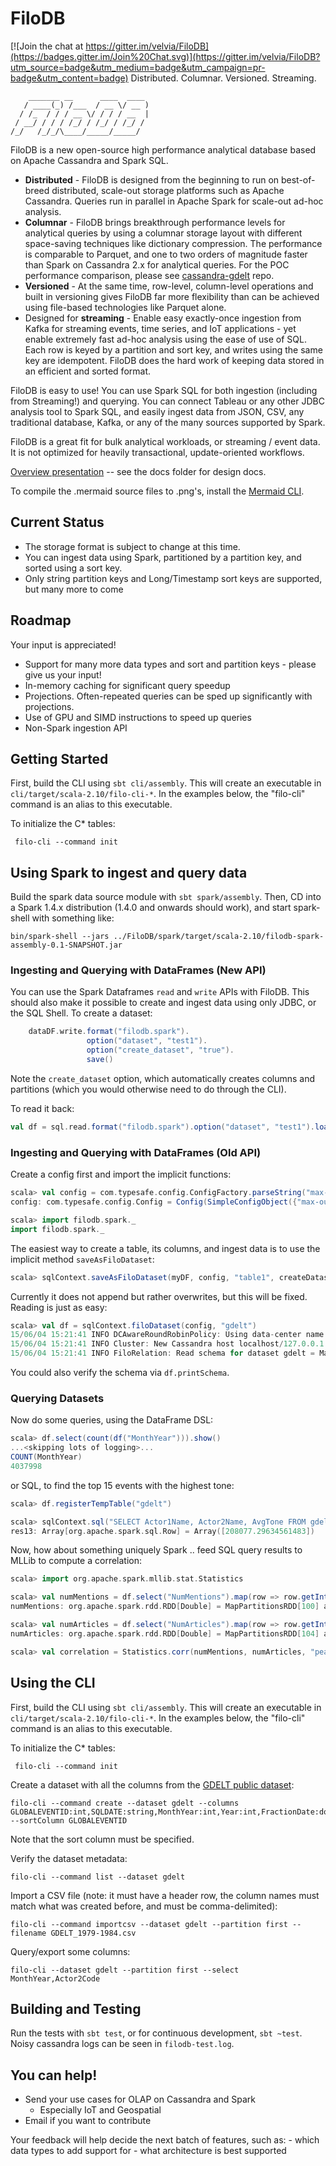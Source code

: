 # FiloDB

[![Join the chat at https://gitter.im/velvia/FiloDB](https://badges.gitter.im/Join%20Chat.svg)](https://gitter.im/velvia/FiloDB?utm_source=badge&utm_medium=badge&utm_campaign=pr-badge&utm_content=badge)
Distributed.  Columnar.  Versioned.  Streaming.

```
    _______ __      ____  ____ 
   / ____(_) /___  / __ \/ __ )
  / /_  / / / __ \/ / / / __  |
 / __/ / / / /_/ / /_/ / /_/ / 
/_/   /_/_/\____/_____/_____/  
```

FiloDB is a new open-source high performance analytical database based on Apache Cassandra and Spark SQL.

* **Distributed** - FiloDB is designed from the beginning to run on best-of-breed distributed, scale-out storage platforms such as Apache Cassandra.  Queries run in parallel in Apache Spark for scale-out ad-hoc analysis.
* **Columnar** - FiloDB brings breakthrough performance levels for analytical queries by using a columnar storage layout with different space-saving techniques like dictionary compression.  The performance is comparable to Parquet, and one to two orders of magnitude faster than Spark on Cassandra 2.x for analytical queries.  For the POC performance comparison, please see [cassandra-gdelt](http://github.com/velvia/cassandra-gdelt) repo.
* **Versioned** - At the same time, row-level, column-level operations and built in versioning gives FiloDB far more flexibility than can be achieved using file-based technologies like Parquet alone.
* Designed for **streaming** - Enable easy exactly-once ingestion from Kafka for streaming events, time series, and IoT applications - yet enable extremely fast ad-hoc analysis using the ease of use of SQL.  Each row is keyed by a partition and sort key, and writes using the same key are idempotent.  FiloDB does the hard work of keeping data stored in an efficient and sorted format.

FiloDB is easy to use!  You can use Spark SQL for both ingestion (including from Streaming!) and querying.  You can connect Tableau or any other JDBC analysis tool to Spark SQL, and easily ingest data from JSON, CSV, any traditional database, Kafka, or any of the many sources supported by Spark.

FiloDB is a great fit for bulk analytical workloads, or streaming /  event data.  It is not optimized for heavily transactional, update-oriented workflows.

[Overview presentation](http://velvia.github.io/presentations/2014-filodb/#/) -- see the docs folder for design docs.

To compile the .mermaid source files to .png's, install the [Mermaid CLI](http://knsv.github.io/mermaid/mermaidCLI.html).

## Current Status

* The storage format is subject to change at this time.
* You can ingest data using Spark, partitioned by a partition key, and sorted using a sort key.
* Only string partition keys and Long/Timestamp sort keys are supported, but many more to come

## Roadmap

Your input is appreciated!

* Support for many more data types and sort and partition keys - please give us your input!
* In-memory caching for significant query speedup
* Projections.  Often-repeated queries can be sped up significantly with projections.
* Use of GPU and SIMD instructions to speed up queries
* Non-Spark ingestion API

## Getting Started

First, build the CLI using `sbt cli/assembly`.  This will create an executable in `cli/target/scala-2.10/filo-cli-*`.  In the examples below, the "filo-cli" command is an alias to this executable.

To initialize the C* tables:

     filo-cli --command init

## Using Spark to ingest and query data

Build the spark data source module with `sbt spark/assembly`.  Then, CD into a Spark 1.4.x distribution (1.4.0 and onwards should work), and start spark-shell with something like:

```
bin/spark-shell --jars ../FiloDB/spark/target/scala-2.10/filodb-spark-assembly-0.1-SNAPSHOT.jar
```

### Ingesting and Querying with DataFrames (New API)

You can use the Spark Dataframes `read` and `write` APIs with FiloDB.  This should also make it possible to create and ingest data using only JDBC, or the SQL Shell.  To create a dataset:

```scala
    dataDF.write.format("filodb.spark").
                 option("dataset", "test1").
                 option("create_dataset", "true").
                 save()
```

Note the `create_dataset` option, which automatically creates columns and partitions (which you would otherwise need to do through the CLI).

To read it back:

```scala
val df = sql.read.format("filodb.spark").option("dataset", "test1").load()
```

### Ingesting and Querying with DataFrames (Old API)

Create a config first and import the implicit functions:

```scala
scala> val config = com.typesafe.config.ConfigFactory.parseString("max-outstanding-futures = 16")
config: com.typesafe.config.Config = Config(SimpleConfigObject({"max-outstanding-futures":16}))

scala> import filodb.spark._
import filodb.spark._
```

The easiest way to create a table, its columns, and ingest data is to use the implicit method `saveAsFiloDataset`:

```scala
scala> sqlContext.saveAsFiloDataset(myDF, config, "table1", createDataset=true)
```

Currently it does not append but rather overwrites, but this will be fixed.
Reading is just as easy:

```scala
scala> val df = sqlContext.filoDataset(config, "gdelt")
15/06/04 15:21:41 INFO DCAwareRoundRobinPolicy: Using data-center name 'datacenter1' for DCAwareRoundRobinPolicy (if this is incorrect, please provide the correct datacenter name with DCAwareRoundRobinPolicy constructor)
15/06/04 15:21:41 INFO Cluster: New Cassandra host localhost/127.0.0.1:9042 added
15/06/04 15:21:41 INFO FiloRelation: Read schema for dataset gdelt = Map(ActionGeo_CountryCode -> Column(ActionGeo_CountryCode,gdelt,0,StringColumn,FiloSerializer,false,false), Actor1Geo_FullName -> Column(Actor1Geo_FullName,gdelt,0,StringColumn,FiloSerializer,false,false), Actor2Name -> Column(Actor2Name,gdelt,0,StringColumn,FiloSerializer,false,false), ActionGeo_ADM1Code -> Column(ActionGeo_ADM1Code,gdelt,0,StringColumn,FiloSerializer,false,false), Actor2CountryCode -> Column(Actor2CountryCode,gdelt,0,StringColumn,FiloSerializer,fals...
```

You could also verify the schema via `df.printSchema`.

### Querying Datasets

Now do some queries, using the DataFrame DSL:

```scala
scala> df.select(count(df("MonthYear"))).show()
...<skipping lots of logging>...
COUNT(MonthYear)
4037998
```

or SQL, to find the top 15 events with the highest tone:

```scala
scala> df.registerTempTable("gdelt")

scala> sqlContext.sql("SELECT Actor1Name, Actor2Name, AvgTone FROM gdelt ORDER BY AvgTone DESC LIMIT 15").collect()
res13: Array[org.apache.spark.sql.Row] = Array([208077.29634561483])
```

Now, how about something uniquely Spark .. feed SQL query results to MLLib to compute a correlation:

```scala
scala> import org.apache.spark.mllib.stat.Statistics

scala> val numMentions = df.select("NumMentions").map(row => row.getInt(0).toDouble)
numMentions: org.apache.spark.rdd.RDD[Double] = MapPartitionsRDD[100] at map at DataFrame.scala:848

scala> val numArticles = df.select("NumArticles").map(row => row.getInt(0).toDouble)
numArticles: org.apache.spark.rdd.RDD[Double] = MapPartitionsRDD[104] at map at DataFrame.scala:848

scala> val correlation = Statistics.corr(numMentions, numArticles, "pearson")
```

## Using the CLI

First, build the CLI using `sbt cli/assembly`.  This will create an executable in `cli/target/scala-2.10/filo-cli-*`.  In the examples below, the "filo-cli" command is an alias to this executable.

To initialize the C* tables:

     filo-cli --command init

Create a dataset with all the columns from the [GDELT public dataset](http://data.gdeltproject.org/documentation/GDELT-Data_Format_Codebook.pdf):

```
filo-cli --command create --dataset gdelt --columns GLOBALEVENTID:int,SQLDATE:string,MonthYear:int,Year:int,FractionDate:double,Actor1Code:string,Actor1Name:string,Actor1CountryCode:string,Actor1KnownGroupCode:string,Actor1EthnicCode:string,Actor1Religion1Code:string,Actor1Religion2Code:string,Actor1Type1Code:string,Actor1Type2Code:string,Actor1Type3Code:string,Actor2Code:string,Actor2Name:string,Actor2CountryCode:string,Actor2KnownGroupCode:string,Actor2EthnicCode:string,Actor2Religion1Code:string,Actor2Religion2Code:string,Actor2Type1Code:string,Actor2Type2Code:string,Actor2Type3Code:string,IsRootEvent:int,EventCode:string,EventBaseCode:string,EventRootCode:string,QuadClass:int,GoldsteinScale:double,NumMentions:int,NumSources:int,NumArticles:int,AvgTone:double,Actor1Geo_Type:int,Actor1Geo_FullName:string,Actor1Geo_CountryCode:string,Actor1Geo_ADM1Code:string,Actor1Geo_Lat:double,Actor1Geo_Long:double,Actor1Geo_FeatureID:int,Actor2Geo_Type:int,Actor2Geo_FullName:string,Actor2Geo_CountryCode:string,Actor2Geo_ADM1Code:string,Actor2Geo_Lat:double,Actor2Geo_Long:double,Actor2Geo_FeatureID:int,ActionGeo_Type:int,ActionGeo_FullName:string,ActionGeo_CountryCode:string,ActionGeo_ADM1Code:string,ActionGeo_Lat:double,ActionGeo_Long:double,ActionGeo_FeatureID:int,DATEADDED:string,Actor1Geo_FullLocation:string,Actor2Geo_FullLocation:string,ActionGeo_FullLocation:string --sortColumn GLOBALEVENTID
```

Note that the sort column must be specified.

Verify the dataset metadata:

```
filo-cli --command list --dataset gdelt
```

Import a CSV file (note: it must have a header row, the column names must match what was created before, and must be comma-delimited):

```
filo-cli --command importcsv --dataset gdelt --partition first --filename GDELT_1979-1984.csv
```

Query/export some columns:

```
filo-cli --dataset gdelt --partition first --select MonthYear,Actor2Code
```

## Building and Testing

Run the tests with `sbt test`, or for continuous development, `sbt ~test`.  Noisy cassandra logs can be seen in `filodb-test.log`.

## You can help!

- Send your use cases for OLAP on Cassandra and Spark
    + Especially IoT and Geospatial
- Email if you want to contribute

Your feedback will help decide the next batch of features, such as:
    - which data types to add support for
    - what architecture is best supported

